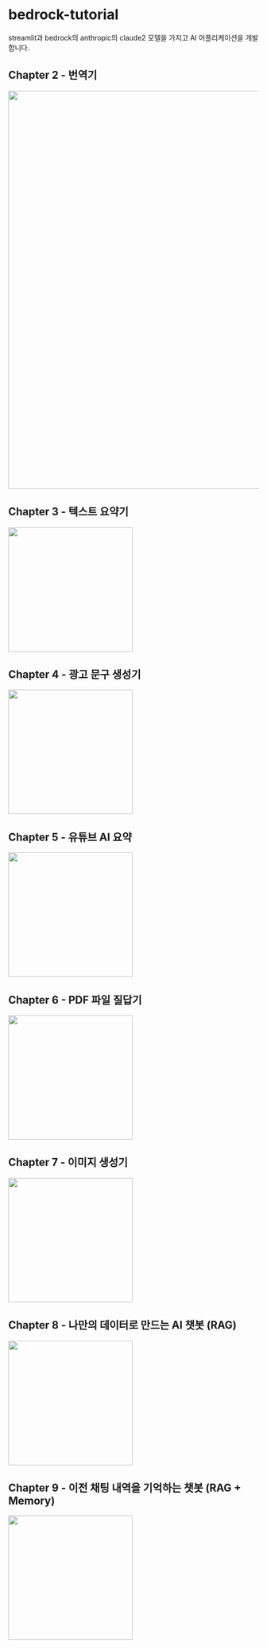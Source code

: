 # bedrock-tutorial
streamlit과 bedrock의 anthropic의 claude2 모델을 가지고 AI 어플리케이션을 개발합니다.

## Chapter 2 - 번역기
<img src="https://wikidocs.net/images/page/215361/%EC%BA%A1%EC%B2%98.PNG" width="800">

## Chapter 3 - 텍스트 요약기
<img src="https://wikidocs.net/images/page/37127/%ED%91%9C%EC%A7%80.png" width="250">

## Chapter 4 - 광고 문구 생성기
<img src="https://wikidocs.net/images/page/37127/%ED%91%9C%EC%A7%80.png" width="250">

## Chapter 5 - 유튜브 AI 요약
<img src="https://wikidocs.net/images/page/37127/%ED%91%9C%EC%A7%80.png" width="250">

## Chapter 6 - PDF 파일 질답기
<img src="https://wikidocs.net/images/page/37127/%ED%91%9C%EC%A7%80.png" width="250">

## Chapter 7 - 이미지 생성기
<img src="https://wikidocs.net/images/page/37127/%ED%91%9C%EC%A7%80.png" width="250">

## Chapter 8 - 나만의 데이터로 만드는 AI 챗봇 (RAG)
<img src="https://wikidocs.net/images/page/37127/%ED%91%9C%EC%A7%80.png" width="250">

## Chapter 9 - 이전 채팅 내역을 기억하는 챗봇 (RAG + Memory)
<img src="https://wikidocs.net/images/page/37127/%ED%91%9C%EC%A7%80.png" width="250">
